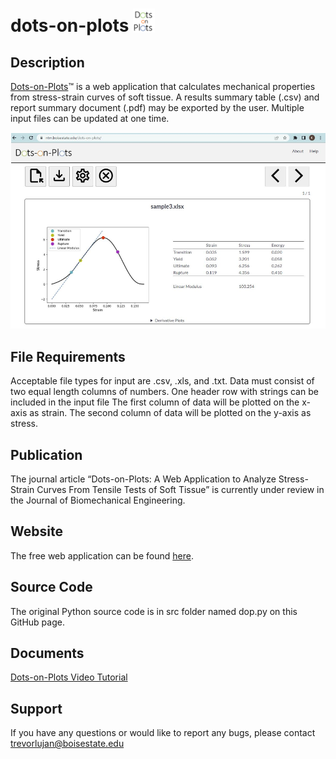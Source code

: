 # dots-on-plots <img src="images/Logo.PNG" width="35">

## Description
[Dots-on-Plots](https://ntm.boisestate.edu/dots-on-plots/):tm: is a web application that calculates mechanical properties from stress-strain curves of soft tissue. A results summary table (.csv) and report summary document (.pdf) may be exported by the user. Multiple input files can be updated at one time. <br/>

![](images/GUI.PNG)
## File Requirements
Acceptable file types for input are .csv, .xls, and .txt. Data must consist of two equal length columns of numbers. One header row with strings can be included in the input file The first column of data will be plotted on the x-axis as strain. The second column of data will be plotted on the y-axis as stress.

## Publication
The journal article “Dots-on-Plots: A Web Application to Analyze Stress-Strain Curves From Tensile Tests of Soft Tissue” is currently under review in the Journal of Biomechanical Engineering.

## Website
The free web application can be found [here](https://ntm.boisestate.edu/dots-on-plots/).

## Source Code
The original Python source code is in src folder named dop.py on this GitHub page. 

## Documents
[Dots-on-Plots Video Tutorial](https://www.youtube.com/watch?v=QGsnZLlaksA)

## Support
If you have any questions or would like to report any bugs, please contact trevorlujan@boisestate.edu
